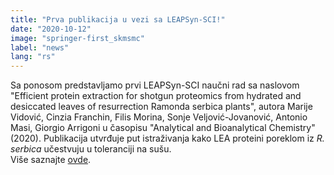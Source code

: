 ```yaml
---
title: "Prva publikacija u vezi sa LEAPSyn-SCI!"
date: "2020-10-12"
image: "springer-first_skmsmc"
label: "news"
lang: "rs"
---
```


Sa ponosom predstavljamo prvi LEAPSyn-SCI naučni rad sa naslovom "Efficient protein extraction for shotgun
proteomics from hydrated and desiccated leaves of resurrection Ramonda serbica plants", autora
Marije Vidović, Cinzia Franchin, Filis Morina, Sonje Veljović-Jovanović, Antonio Masi, Giorgio Arrigoni u časopisu
"Analytical and Bioanalytical Chemistry" (2020). Publikacija utvrđuje put istraživanja kako LEA proteini
poreklom iz <em>R. serbica</em> učestvuju u toleranciji na sušu.
<br/>
Više saznajte <a href='https://link.springer.com/article/10.1007/s00216-020-02965-2?wt_mc=Internal.Event.1.SEM.ArticleAuthorOnlineFirst'>
ovde</a>.
